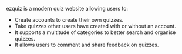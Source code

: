 ezquiz is a modern quiz website allowing users to:
- Create accounts to create their own quizzes.
- Take quizzes other users have created with or without an account.
- It supports a multitude of categories to better search and organise quizzes.
- It allows users to comment and share feedback on quizzes.
